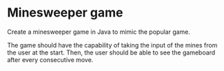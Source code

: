 # Minesweeper game

Create a minesweeper game in Java to mimic the popular game.

The game should have the capability of taking the input of the mines from the user at the start.
Then, the user should be able to see the gameboard after every consecutive move.


